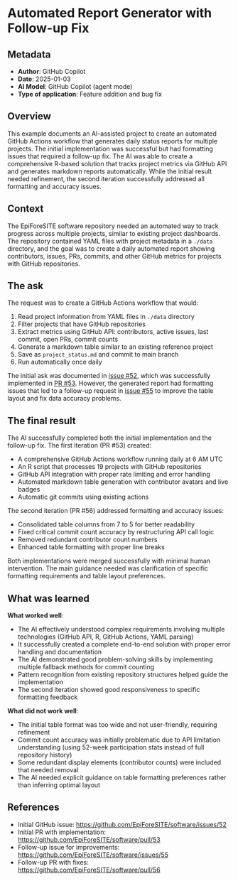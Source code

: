 # Automated Report Generator with Follow-up Fix

## Metadata

- **Author**: GitHub Copilot
- **Date**: 2025-01-03
- **AI Model**: GitHub Copilot (agent mode)
- **Type of application**: Feature addition and bug fix

## Overview

This example documents an AI-assisted project to create an automated GitHub Actions workflow that generates daily status reports for multiple projects. The initial implementation was successful but had formatting issues that required a follow-up fix. The AI was able to create a comprehensive R-based solution that tracks project metrics via GitHub API and generates markdown reports automatically. While the initial result needed refinement, the second iteration successfully addressed all formatting and accuracy issues.

## Context

The EpiForeSITE software repository needed an automated way to track progress across multiple projects, similar to existing project dashboards. The repository contained YAML files with project metadata in a `./data` directory, and the goal was to create a daily automated report showing contributors, issues, PRs, commits, and other GitHub metrics for projects with GitHub repositories.

## The ask

The request was to create a GitHub Actions workflow that would:

1. Read project information from YAML files in `./data` directory
2. Filter projects that have GitHub repositories
3. Extract metrics using GitHub API: contributors, active issues, last commit, open PRs, commit counts
4. Generate a markdown table similar to an existing reference project
5. Save as `project_status.md` and commit to main branch
6. Run automatically once daily

The initial ask was documented in [issue #52](https://github.com/EpiForeSITE/software/issues/52), which was successfully implemented in [PR #53](https://github.com/EpiForeSITE/software/pull/53). However, the generated report had formatting issues that led to a follow-up request in [issue #55](https://github.com/EpiForeSITE/software/issues/55) to improve the table layout and fix data accuracy problems.

## The final result

The AI successfully completed both the initial implementation and the follow-up fix. The first iteration (PR #53) created:

- A comprehensive GitHub Actions workflow running daily at 6 AM UTC
- An R script that processes 19 projects with GitHub repositories
- GitHub API integration with proper rate limiting and error handling
- Automated markdown table generation with contributor avatars and live badges
- Automatic git commits using existing actions

The second iteration (PR #56) addressed formatting and accuracy issues:

- Consolidated table columns from 7 to 5 for better readability
- Fixed critical commit count accuracy by restructuring API call logic
- Removed redundant contributor count numbers
- Enhanced table formatting with proper line breaks

Both implementations were merged successfully with minimal human intervention. The main guidance needed was clarification of specific formatting requirements and table layout preferences.

## What was learned

**What worked well**: 
- The AI effectively understood complex requirements involving multiple technologies (GitHub API, R, GitHub Actions, YAML parsing)
- It successfully created a complete end-to-end solution with proper error handling and documentation
- The AI demonstrated good problem-solving skills by implementing multiple fallback methods for commit counting
- Pattern recognition from existing repository structures helped guide the implementation
- The second iteration showed good responsiveness to specific formatting feedback

**What did not work well**: 
- The initial table format was too wide and not user-friendly, requiring refinement
- Commit count accuracy was initially problematic due to API limitation understanding (using 52-week participation stats instead of full repository history)
- Some redundant display elements (contributor counts) were included that needed removal
- The AI needed explicit guidance on table formatting preferences rather than inferring optimal layout

## References

- Initial GitHub issue: <https://github.com/EpiForeSITE/software/issues/52>
- Initial PR with implementation: <https://github.com/EpiForeSITE/software/pull/53>
- Follow-up issue for improvements: <https://github.com/EpiForeSITE/software/issues/55>
- Follow-up PR with fixes: <https://github.com/EpiForeSITE/software/pull/56>